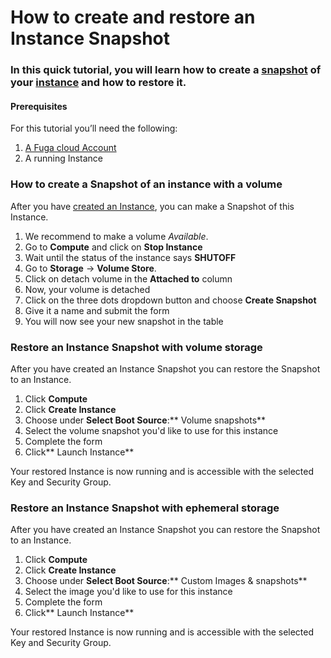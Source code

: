How to create and restore an Instance Snapshot
==============================================

### In this quick tutorial, you will learn how to create a [snapshot](https://fuga.cloud/tag/snapshot/) of your [instance](https://fuga.cloud/tag/instance/) and how to restore it.

#### Prerequisites

For this tutorial you’ll need the following:

1. [A Fuga cloud Account](https://my.fuga.cloud/register/)
2. A running Instance

### How to create a Snapshot of an instance with a volume

After you have [created an Instance](https://docs.fuga.cloud/create-a-cloud-instance-3/4), you can make a Snapshot of this Instance.

1. We recommend to make a volume *Available*.
  1. Go to **Compute** and click on **Stop Instance**
  2. Wait until the status of the instance says **SHUTOFF**
  3. Go to **Storage** -\> **Volume Store**.
  4. Click on detach volume in the **Attached to** column
  5. Now, your volume is detached
2. Click on the three dots dropdown button and choose **Create Snapshot**
3. Give it a name and submit the form
4. You will now see your new snapshot in the table

### Restore an Instance Snapshot with volume storage

After you have created an Instance Snapshot you can restore the Snapshot to an Instance.

1. Click **Compute**
2. Click **Create Instance**
3. Choose under **Select Boot Source**:** Volume snapshots**
4. Select the volume snapshot you'd like to use for this instance
5. Complete the form
6. Click** Launch Instance**

Your restored Instance is now running and is accessible with the selected Key and Security Group.

### Restore an Instance Snapshot with ephemeral storage

After you have created an Instance Snapshot you can restore the Snapshot to an Instance.

1. Click **Compute**
2. Click **Create Instance**
3. Choose under **Select Boot Source**:** Custom Images & snapshots**
4. Select the image you'd like to use for this instance
5. Complete the form
6. Click** Launch Instance**

Your restored Instance is now running and is accessible with the selected Key and Security Group.